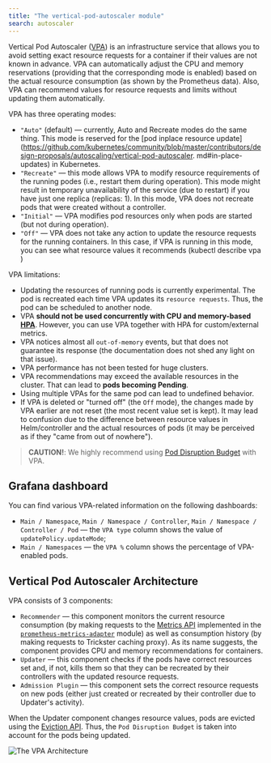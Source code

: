 ```yaml
---
title: "The vertical-pod-autoscaler module"
search: autoscaler
---
```


Vertical Pod Autoscaler ([VPA](https://github.com/kubernetes/autoscaler/tree/master/vertical-pod-autoscaler)) is an infrastructure service that allows you to avoid setting exact resource requests for a container if their values are not known in advance. VPA can automatically adjust the CPU and memory reservations (providing that the corresponding mode is enabled) based on the actual resource consumption (as shown by the Prometheus data).
Also, VPA can recommend values for resource requests and limits without updating them automatically.

VPA has three operating modes:
- `"Auto"` (default) — currently, Auto and Recreate modes do the same thing. This mode is reserved for the [pod inplace resource update](https://github.com/kubernetes/community/blob/master/contributors/design-proposals/autoscaling/vertical-pod-autoscaler. md#in-place-updates) in Kubernetes.
- `"Recreate"` — this mode allows VPA to modify resource requirements of the running podes (i.e., restart them during operation). This mode might result in temporary unavailability of the service (due to restart) if you have just one replica (replicas: 1). In this mode, VPA does not recreate pods that were created without a controller.
- `"Initial"` — VPA modifies pod resources only when pods are started (but not during operation).
- `"Off"` — VPA does not take any action to update the resource requests for the running containers. In this case, if VPA is running in this mode, you can see what resource values it recommends (kubectl describe vpa <vpa-name>)

VPA limitations:
- Updating the resources of running pods is currently experimental. The pod is recreated each time VPA updates its `resource requests`. Thus, the pod can be scheduled to another node.
- VPA **should not be used concurrently with CPU and memory-based [HPA](https://kubernetes.io/docs/tasks/run-application/horizontal-pod-autoscale/)**. However, you can use VPA together with HPA for custom/external metrics.
- VPA notices almost all `out-of-memory` events, but that does not guarantee its response (the documentation does not shed any light on that issue).
- VPA performance has not been tested for huge clusters.
- VPA recommendations may exceed the available resources in the cluster. That can lead to **pods becoming Pending**.
- Using multiple VPAs for the same pod can lead to undefined behavior.
- If VPA is deleted or "turned off" (the `Off` mode), the changes made by VPA earlier are not reset (the most recent value set is kept). It may lead to confusion due to the difference between resource values in Helm/controller and the actual resources of pods (it may be perceived as if they "came from out of nowhere").

> **CAUTION!**: We highly recommend using [Pod Disruption Budget](https://kubernetes.io/docs/tasks/run-application/configure-pdb/) with VPA.

## Grafana dashboard

You can find various VPA-related information on the following dashboards:
- `Main / Namespace`, `Main / Namespace / Controller`, `Main / Namespace / Controller / Pod` — the `VPA type` column shows the value of `updatePolicy.updateMode`;
- `Main / Namespaces` — the `VPA %` column shows the percentage of VPA-enabled pods.

## Vertical Pod Autoscaler Architecture

VPA consists of 3 components:
- `Recommender` — this component monitors the current resource consumption (by making requests to the [Metrics API](https://github.com/kubernetes/community/blob/master/contributors/design-proposals/instrumentation/resource-metrics-api.md) implemented in the [`prometheus-metrics-adapter`](../../modules/301-prometheus-metrics-adapter/) module) as well as consumption history (by making requests to Trickster caching proxy). As its name suggests, the component provides CPU and memory recommendations for containers.
- `Updater` — this component checks if the pods have correct resources set and, if not, kills them so that they can be recreated by their controllers with the updated resource requests.
- `Admission Plugin` — this component sets the correct resource requests on new pods (either just created or recreated by their controller due to Updater's activity).

When the Updater component changes resource values, pods are evicted using the [Eviction API](https://kubernetes.io/docs/tasks/administer-cluster/safely-drain-node/#the-eviction-api). Thus, the `Pod Disruption Budget` is taken into account for the pods being updated.

![The VPA Architecture](https://raw.githubusercontent.com/kubernetes/community/master/contributors/design-proposals/autoscaling/images/vpa-architecture.png)
